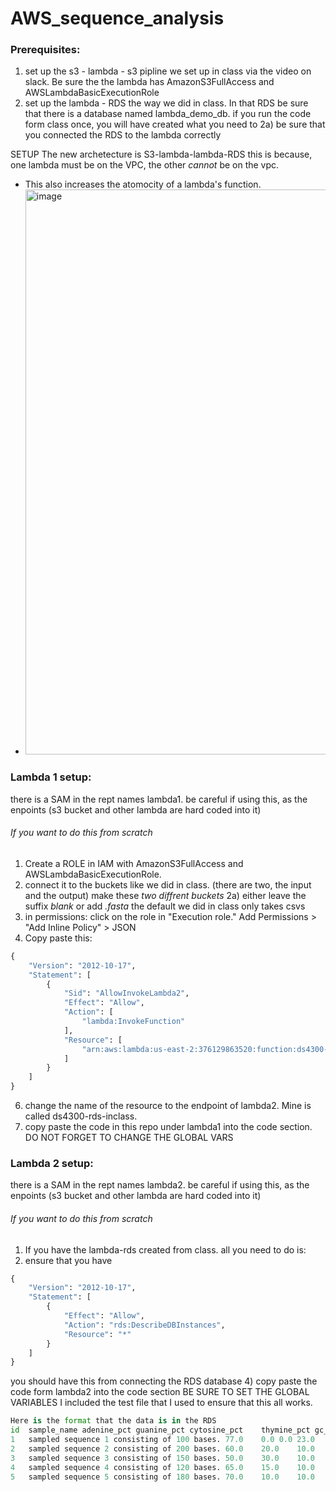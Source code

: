 # AWS_sequence_analysis

### Prerequisites: 
1) set up the s3 - lambda - s3 pipline we set up in class via the video on slack. Be sure the the lambda has AmazonS3FullAccess and AWSLambdaBasicExecutionRole
2) set up the lambda - RDS the way we did in class. In that RDS be sure that there is a database named lambda_demo_db. if you run the code form class once, you will have created what you need to
  2a) be sure that you connected the RDS to the lambda correctly

SETUP
The new archetecture is S3-lambda-lambda-RDS
this is because, one lambda must be on the VPC, the other *cannot* be on the vpc. 
- This also increases the atomocity of a lambda's function.
- <img width="904" alt="image" src="https://github.com/user-attachments/assets/258a5186-3942-4e9d-b169-3d5b1306b4fc" />


### Lambda 1 setup:
there is a SAM in the rept names lambda1. be careful if using this, as the enpoints (s3 bucket and other lambda are hard coded into it)
###### If you want to do this from scratch
1) Create a ROLE in IAM with AmazonS3FullAccess and AWSLambdaBasicExecutionRole.
2) connect it to the buckets like we did in class. (there are two, the input and the output) make these *two diffrent buckets*
   2a) either leave the suffix *blank* or add *.fasta* the default we did in class only takes csvs
3) in permissions: click on the role in "Execution role." Add Permissions > "Add Inline Policy" > JSON
4) Copy paste this:
```python
{
	"Version": "2012-10-17",
	"Statement": [
		{
			"Sid": "AllowInvokeLambda2",
			"Effect": "Allow",
			"Action": [
				"lambda:InvokeFunction"
			],
			"Resource": [
				"arn:aws:lambda:us-east-2:376129863520:function:ds4300-rds-inclass"
			]
		}
	]
}
```
6) change the name of the resource to the endpoint of lambda2. Mine is called ds4300-rds-inclass.
7) copy paste the code in this repo under lambda1 into the code section. DO NOT FORGET TO CHANGE THE GLOBAL VARS

### Lambda 2 setup:
there is a SAM in the rept names lambda2. be careful if using this, as the enpoints (s3 bucket and other lambda are hard coded into it)
###### If you want to do this from scratch
1) If you have the lambda-rds created from class. all you need to do is:
2) ensure that you have
```python
{
    "Version": "2012-10-17",
    "Statement": [
        {
            "Effect": "Allow",
            "Action": "rds:DescribeDBInstances",
            "Resource": "*"
        }
    ]
}
```
you should have this from connecting the RDS database
4) copy paste the code form lambda2 into the code section BE SURE TO SET THE GLOBAL VARIABLES
I included the test file that I used to ensure that this all works.

```python
Here is the format that the data is in the RDS
id	sample_name	adenine_pct	guanine_pct	cytosine_pct	thymine_pct	gc_content	melting_temp	length	molecular_weight
1	sampled sequence 1 consisting of 100 bases.	77.0	0.0	0.0	23.0	0.0	200	100	33000
2	sampled sequence 2 consisting of 200 bases.	60.0	20.0	10.0	10.0	30.0	220	200	66000
3	sampled sequence 3 consisting of 150 bases.	50.0	30.0	10.0	10.0	40.0	230	150	49500
4	sampled sequence 4 consisting of 120 bases.	65.0	15.0	10.0	10.0	25.0	210	120	39600
5	sampled sequence 5 consisting of 180 bases.	70.0	10.0	10.0	10.0	20.0	250	180	59400
```














